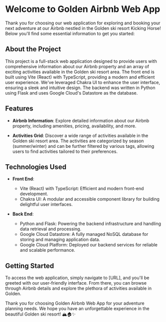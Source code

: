 
# Welcome to Golden Airbnb Web App

Thank you for choosing our web application for exploring and booking your next adventure at our Airbnb nestled in the Golden ski resort Kicking Horse! Below you'll find some essential information to get you started:

## About the Project
This project is a full-stack web application designed to provide users with comprehensive information about our Airbnb property and an array of exciting activities available in the Golden ski resort area. The front end is built using Vite (React) with TypeScript, providing a modern and efficient user experience. We've leveraged Chakra UI to enhance the user interface, ensuring a sleek and intuitive design. The backend was written in Python using Flask and uses Google Cloud's Datastore as the database. 

## Features
- **Airbnb Information**: Explore detailed information about our Airbnb property, including amenities, pricing, availability, and more.
  
- **Activities Grid**: Discover a wide range of activities available in the Golden ski resort area. The activities are categorized by season (summer/winter) and can be further filtered by various tags, allowing users to find activities tailored to their preferences.

## Technologies Used

- **Front End**:
  - Vite (React) with TypeScript: Efficient and modern front-end development.
  - Chakra UI: A modular and accessible component library for building delightful user interfaces.

- **Back End**:
  - Python and Flask: Powering the backend infrastructure and handling data retrieval and processing.
  - Google Cloud Datastore: A fully managed NoSQL database for storing and managing application data.
  - Google Cloud Platform: Deployed our backend services for reliable and scalable performance.

## Getting Started

To access the web application, simply navigate to [URL], and you'll be greeted with our user-friendly interface. From there, you can browse through Airbnb details and explore the plethora of activities available in Golden.

Thank you for choosing Golden Airbnb Web App for your adventure planning needs. We hope you have an unforgettable experience in the beautiful Golden ski resort! 🏔️🏠✨